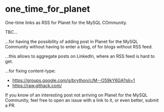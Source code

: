 # one_time_for_planet
One-time links as RSS for Planet for the MySQL COmmunity.

TBC...

...for having the possibility of adding post in Planet for the MySQL Community without having to enter a blog, of for blogs without RSS feed.

...this allows to aggregate posts on LinkedIn, where an RSS feed is hard to get.

...for fixing content-type:
* https://groups.google.com/g/brython/c/M--O59kY6GA?pli=1
* https://raw.githack.com/

If you know of an interesting post not arriving on Planet for the MySQL Community,
feel free to open an issue with a link to it,
or even better, submit a PR.
